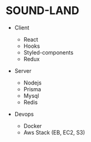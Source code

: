 # SOUND-LAND

- Client
    - React
    - Hooks
    - Styled-components
    - Redux

- Server
    - Nodejs
    - Prisma
    - Mysql
    - Redis

- Devops
    - Docker
    - Aws Stack (EB, EC2, S3)